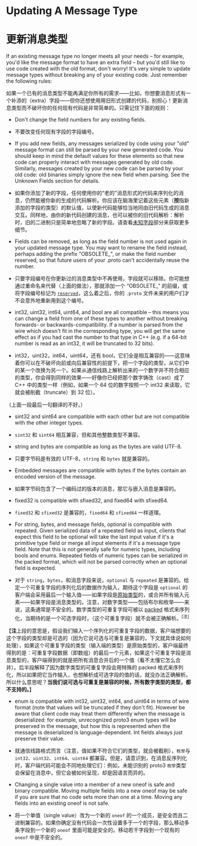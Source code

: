 
# Updating A Message Type

# 更新消息类型

If an existing message type no longer meets all your needs – for example, you'd like the message format to have an extra field – but you'd still like to use code created with the old format, don't worry! It's very simple to update message types without breaking any of your existing code. Just remember the following rules:

如果一个已有的消息类型不能再满足你所有的需求——比如，你想要消息形式有一个补添的（extra）字段——但你还想使用用旧形式创建的代码，别担心！更新消息类型而不破坏你的任何现有代码是非常简单的。只需记住下面的规则：

* Don't change the field numbers for any existing fields.

* 不要改变任何现有字段的字段编号。

* If you add new fields, any messages serialized by code using your "old" message format can still be parsed by your new generated code. You should keep in mind the default values for these elements so that new code can properly interact with messages generated by old code. Similarly, messages created by your new code can be parsed by your old code: old binaries simply ignore the new field when parsing. See the Unknown Fields section for details.

* 如果你添加了新的字段，任何使用你的“老的”消息形式的代码来序列化的消息，仍然能被你新的生成的代码解析。你应该在脑海里记着这些元素（**按**指新添加的字段的类型）的默认值，以使新代码能够恰当地同由旧代码生成的消息交互。同样地，由你的新代码创建的消息，也可以被你的旧代码解析：解析时，旧的二进制只是简单地忽略了新的字段。请查看[未知字段](https://developers.google.com/protocol-buffers/docs/proto3#unknowns)部分来获取更多细节。

* Fields can be removed, as long as the field number is not used again in your updated message type. You may want to rename the field instead, perhaps adding the prefix "OBSOLETE_", or make the field number reserved, so that future users of your .proto can't accidentally reuse the number.

* 只要字段编号在你更新过的消息类型中不再使用，字段就可以移除。你可能想通过重命名来代替（上面的做法），那就添加一个 “OBSOLETE_” 的前缀，或将字段编号标记为 [`reserved`](https://developers.google.com/protocol-buffers/docs/proto3#reserved)，这么着之后，你的 `.proto` 文件未来的用户们才不会意外地重新用到这个编号。

* int32, uint32, int64, uint64, and bool are all compatible – this means you can change a field from one of these types to another without breaking forwards- or backwards-compatibility. If a number is parsed from the wire which doesn't fit in the corresponding type, you will get the same effect as if you had cast the number to that type in C++ (e.g. if a 64-bit number is read as an int32, it will be truncated to 32 bits).

* int32，uint32，int64，uint64，还有 bool，它们全是相互兼容的——这意味着你可以在不破坏向前或向后兼容性的前提下，把一个字段的类型，从它们中的某一个改换为另一个。如果从通信线路上解析出来的一个数字并不符合相应的类型，你会得到同样的效果——好像你已经把那个数字铸改（cast）成了 C++ 中的类型一样（例如，如果一个 64 位的数字按照一个 int32 来读取，它就会被削截（truncate）到 32 位）。

（上面一段最后一句翻译的不好。）

* sint32 and sint64 are compatible with each other but are not compatible with the other integer types.

* `sint32` 和 `sint64` 相互兼容，但和其他整数类型不兼容。

* string and bytes are compatible as long as the bytes are valid UTF-8.
* 只要字节码是有效的 UTF-8，`string` 和 `bytes` 就是兼容的。

* Embedded messages are compatible with bytes if the bytes contain an encoded version of the message.

* 如果字节码包含了一个编码过的版本的消息，那它与嵌入消息是兼容的。

*  fixed32 is compatible with sfixed32, and fixed64 with sfixed64.

* `fixed32` 和 `sfixed32` 是兼容的，`fixed64` 和 `sfixed64` 一样道理。

* For string, bytes, and message fields, optional is compatible with repeated. Given serialized data of a repeated field as input, clients that expect this field to be optional will take the last input value if it's a primitive type field or merge all input elements if it's a message type field. Note that this is not generally safe for numeric types, including bools and enums. Repeated fields of numeric types can be serialized in the packed format, which will not be parsed correctly when an optional field is expected.

* 对于 `string`，`bytes`，和消息字段来说，`optional` 与 `repeated` 是兼容的。给定一个可重复字段的序列化后的数据作为输入，期待这个字段是 `optional` 的客户端会采用最后一个输入值——如果字段是[原始类型](https://zh.wikipedia.org/zh-cn/原始型別)的，或合并所有输入元素——如果字段是消息类型的。注意，对数字类型——包括布尔和枚举——来说，这条通常是不安全的。数字类型的可重复字段可被以 [packed](https://developers.google.com/protocol-buffers/docs/encoding#packed) 格式来序列化，当期待的是一个可选字段时，（这个可重复字段）就不会被正确解析。<sup>[注]</sup>

【**注**上段的意思是，假设我们输入一个序列化的可重复字段的数据，客户端想要的这个字段的类型却是可选的（因为它说可选与可重复是兼容的，下文就具体说如何处理），如果这个可重复字段的类型（输入端的类型）是原始类型的，客户端最终得到的是：可重复字段数据（即数组）的最后一个元素，如果这个可重复字段是消息类型的，客户端得到的就是把所有消息合并后的一个值（看不太懂它怎么合并）。后半段解释了因为数字类型的可重复字段会用特殊的 packed 格式来序列化，所以如果把它当作输入，也想解析成可选字段的值的话，就没办法正确解析。所以什么意思呢？**当我们说可选与可重复是兼容的时候，所有数字类型的类型，都不支持的。**】

* enum is compatible with int32, uint32, int64, and uint64 in terms of wire format (note that values will be truncated if they don't fit). However be aware that client code may treat them differently when the message is deserialized: for example, unrecognized proto3 enum types will be preserved in the message, but how this is represented when the message is deserialized is language-dependent. Int fields always just preserve their value.

* 就通信线路格式而言（注意，值如果不符合它们的类型，就会被截削），`枚举`与 `int32`、`uint32`、`int64`、`uint64` 都兼容。但是，请意识到，在消息反序列化时，客户端代码可能会不同地处理它们：例如，未能识别的 proto3 `枚举`类型会保留在消息中，但它会被如何呈现，却是因语言而异的。

* Changing a single value into a member of a new oneof is safe and binary compatible. Moving multiple fields into a new oneof may be safe if you are sure that no code sets more than one at a time. Moving any fields into an existing oneof is not safe.

* 将一个单值（single value）改为一个新的 `oneof` 的一个成员，是安全而且二进制兼容的。如果你确定没有代码会一次性设置多于一个的字段，那么移动多条字段到一个新的 `oneof` 里面可能是安全的。移动若干字段到一个现有的 `oneof` 中是不安全的。
